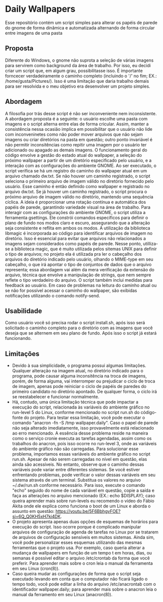 # Daily Wallpapers
Esse repositório contém um script simples para alterar os papéis de parede do gnome de forma dinâmica e automatizada alternando de forma circular entre imagens de uma pasta


## Proposta
Diferente do Windows, o gnome não suprota a seleção de várias imagens para servirem como background da área de trabalho. Por isso, eu decidi criar um script que, em algum grau, possibilitasse isso.
É importante forncecer verdadeiramente o caminho completo (incluindo o '/' no fim; EX.: /home/gusta/Pictures/). Isso é uma limitação que daria trabalho demais para ser resolvida e o meu objetivo era desenvolver um projeto simples. 


## Abordagem
A filosofia por trás desse script é não ser inconveniente nem inconsistente. A abordagem proposta é a seguinte: o usuário escolhe uma pasta com imagens e o script alterna entre elas de forma cricular. Assim, manter a consistência nessa ocasião implica em possibilitar que o usuário não lide com inconveninetes como não poder mover arquivos que não sejam imagens ou criar diretórios na pasta em questão; outro ponto invariável é não permitir inconsitências como repitir uma imagem por o usuário ter adicionado ou apagado as demais imagens.
O funcionamento geral do código envolve a gestão do estado atual do wallpaper, a seleção do próximo wallpaper a partir de um diretório especificado pelo usuário, e a interação com as configurações do ambiente GNOME.
Ao ser executado, o script verifica se há um registro do caminho do wallpaper atual em um arquivo chamado dw.txt. Se não houver um caminho registrado, o script seleciona o primeiro arquivo de imagem válido no diretório fornecido pelo usuário. Esse caminho é então definido como wallpaper e registrado no arquivo dw.txt.
Se já houver um caminho registrado, o script procura o próximo arquivo de imagem válido no diretório, mantendo uma sequência cíclica. A ideia é proporcionar uma rotação contínua e automática dos papéis de parede, garantindo variedade visual na área de trabalho.
Para interagir com as configurações do ambiente GNOME, o script utiliza a ferramenta gsettings. Ele constrói comandos específicos para definir o plano de fundo nos modos claro e escuro, assegurando que a alteração seja consistente e reflita em ambos os modos.
A utilização da biblioteca libmagic é incorporada ao código para identificar arquivos de imagem no diretório. Isso é essencial para evitar que arquivos não relacionados a imagens sejam considerados como papéis de parede. Nesse ponto, utilliza-se a biblioteca magic, que é muito utilizada pelos sitemas UNIX para definir o tipo de arquivos; no projeto ela é utilizada pra ler o cabeçalho dos arquivos do diretório indicado pelo usuário, olhando o MIME-type em seu cabeçalho, o que irá apontar o tipo de conjuntos de dados que o arquivo representa; essa abordagem vai além da mera verificação da extensão do arquivo, técnica que envolve a manipulação de strings, que nem sempre reflete o tipo verdadeiro do arquivo.
O script também inclui medidas para feedback ao usuário. Em caso de problemas na leitura do caminho atual ou se não for possível acessar o caminho do wallpaper, são exibidas notificações utilizando o comando notify-send. 


## Usabilidade
Como usuário  você só precisa rodar o script install.sh, após isso será solicitado o caminho completo para o diretório com as imagens que você deseja que se alternem em seu plano de fundo. Após isso o script já estará funcionando.


## Limitações 
- Devido à sua simplicidade, o programa possui algumas limitações. Qualquer alteração na imagem atual, no diretório indicado para o programa, pode causar alguma inconsitência na troca de imagens, porém, de forma alguma, vai interromper ou prejudicar o ciclo de troca de imagem, apenas pode reiniciar o ciclo de papéis de paredes do primeiro candidato no diretório apontado. De qualquer forma, o ciclo irá se reestabelecer e funcionar normalmente.
- Há, contudo, uma única limitação técnica que pode impactar a execução do script, relacionada às variáveis do ambiente gráfico no run-level 5 do Linux, conforme mencionado no script run.sh do código-fonte do projeto.
Para testar essa limitação, você pode executar o comando "anacron -fn -S /tmp wallpaper.daily". Caso o papel de parede não seja alterado imediatamente, isso provavelmente está relacionado ao erro mencionado. A essência desse problema reside na maneira como o serviço cronie executa as tarefas agendadas, assim como os trabalhos do anacron, pois isso ocorre no run-level 3, onde as variáveis do ambiente gráfico não são carregadas.
Para solucionar esse problema, importamos essas variáveis do ambiente gráfico no script run.sh. Apesar de não serem carregadas no nível em questão, elas ainda são acessíveis. No entanto, observe que o caminho dessas variáveis pode variar entre diferentes sistemas. Se você estiver enfrentando problemas, pode verificar o valor dessas variáveis em seu sistema através de um terminal. Substitua os valores no arquivo ~/.dw/run.sh conforme necessário. Para isso, execute o comando "echo" seguido do nome de cada variável em questão, copie a saída e faça as alterações no arquivo mencionado (EX.: echo $DISPLAY); caso queira aprender mais sobre run-levels eu recomendo o vídeo do Fábio Akita onde ele explica como funciona o boot de um Linux e aborda o assunto em questão: https://youtu.be/5F6BbhgvFOE?si=6Q_Q0KH5xH7ki4DK.
- O projeto apresenta apenas duas opções de esquemas de horários para execução do script. Isso ocorre porque é complicado manipular arquivos de configuração de agenda de tarefas no Linux por se tratarem de arquivos de configuração sensíveis em muitos sistemas. Ainda sim, você pode personalizar esses esquemas utilizando das mesmas ferramentas que o projeto usa. Por exemplo, caso queria alterar a mudança de wallpapers em função de um tempo t em horas, dias, ou semanas é possível editar o arquivo /etc/crontab da forma que você preferir. Para aprender mais sobre o cron leia o manual da ferramenta em seu Linux (cron(8)). 
- Caso queira mudar as configurações de forma que o script seja executado levando em conta que o computador não ficará ligado o tempo todo, você pode editar a linha do arquivo /etc/anacrontab com o identificador wallpaper.daily; para aprender mais sobre o anacron leia o manual da ferramento em seu Linux (anacron(8)).
